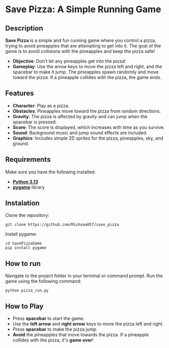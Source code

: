 # Save Pizza: A Simple Running Game

## Description
**Save Pizza** is a simple and fun running game where you control a pizza, trying to avoid pineapples that are attempting to get into it. The goal of the game is to avoid collisions with the pineapples and keep the pizza safe!

- **Objective**: Don't let any pineapples get into the pizza!
- **Gameplay**: Use the arrow keys to move the pizza left and right, and the spacebar to make it jump. The pineapples spawn randomly and move toward the pizza. If a pineapple collides with the pizza, the game ends.

## Features
- **Character**: Play as a pizza.
- **Obstacles**: Pineapples move toward the pizza from random directions.
- **Gravity**: The pizza is affected by gravity and can jump when the spacebar is pressed.
- **Score**: The score is displayed, which increases with time as you survive.
- **Sound**: Background music and jump sound effects are included.
- **Graphics**: Includes simple 2D sprites for the pizza, pineapples, sky, and ground.

## Requirements
Make sure you have the following installed:
- **[Python 3.13](https://www.python.org/downloads/)**
- **[pygame](https://pypi.org/project/pygame/)** library

## Instalation
Clone the repository:
```
git clone https://github.com/Mishaaa057/save_pizza
```
Install pygame:
```
cd SavePizzaGame
pip install pygame
```
## How to run
Navigate to the project folder in your terminal or command prompt.
Run the game using the following command:
```
python pizza_run.py
```


## How to Play
- Press **spacebar** to start the game.
- Use the **left arrow** and **right arrow** keys to move the pizza left and right.
- Press **spacebar** to make the pizza jump.
- **Avoid** the pineapples that move towards the pizza. If a pineapple collides with the pizza, it's **game over**!

